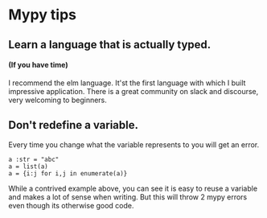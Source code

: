 # Mypy tips

## Learn a language that is actually typed.

#### \(If you have time\)

I recommend the elm language. It'st the first language with which I built impressive application. There is a great community on slack and discourse, very welcoming to beginners.

## Don't redefine a variable.

 Every time you change what the variable represents to you will get an error.

```text
a :str = "abc"
a = list(a)
a = {i:j for i,j in enumerate(a)}
```

While a contrived example above, you can see it is easy to reuse a variable and makes a lot of sense when writing. But this will throw 2 mypy errors even though its otherwise good code.

